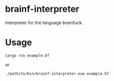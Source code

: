 # brainf-interpreter

Interpreter for the language brainfuck.

# Usage

    cargo run example.bf

or

    ./path/to/bin/brainf-interpreter.exe example.bf